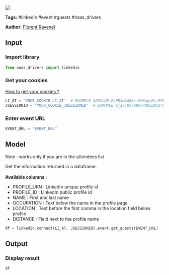 <a href="https://app.naas.ai/user-redirect/naas/downloader?url=https://raw.githubusercontent.com/jupyter-naas/awesome-notebooks/master/LinkedIn/LinkedIn_Get_guests_from_event.ipynb" target="_parent"><img src="https://naasai-public.s3.eu-west-3.amazonaws.com/open_in_naas.svg"/></a>

**Tags:** #linkedin #event #guests #naas_drivers

**Author:** [Florent Ravenel](https://www.linkedin.com/in/florent-ravenel/)

## Input

### Import library


```python
from naas_drivers import linkedin
```

### Get your cookies
<a href='https://www.notion.so/LinkedIn-driver-Get-your-cookies-d20a8e7e508e42af8a5b52e33f3dba75'>How to get your cookies ?</a>


```python
LI_AT = 'YOUR_COOKIE_LI_AT'  # EXAMPLE AQFAzQN_PLPR4wAAAXc-FCKmgiMit5FLdY1af3-2
JSESSIONID = 'YOUR_COOKIE_JSESSIONID'  # EXAMPLE ajax:8379907400220387585
```

### Enter event URL


```python
EVENT_URL = "EVENT_URL"
```

## Model

Note : works only if you are in the attendees list

Get the information returned in a dataframe.<br><br>
**Available columns :**
- PROFILE_URN : LinkedIn unique profile id
- PROFILE_ID : LinkedIn public profile id
- NAME : First and last name
- OCCUPATION : Text below the name in the profile page
- LOCATION : Text before the first comma in the location field below profile 
- DISTANCE : Field next to the profile name


```python
df = linkedin.connect(LI_AT, JSESSIONID).event.get_guests(EVENT_URL)
```

## Output

### Display result


```python
df
```
